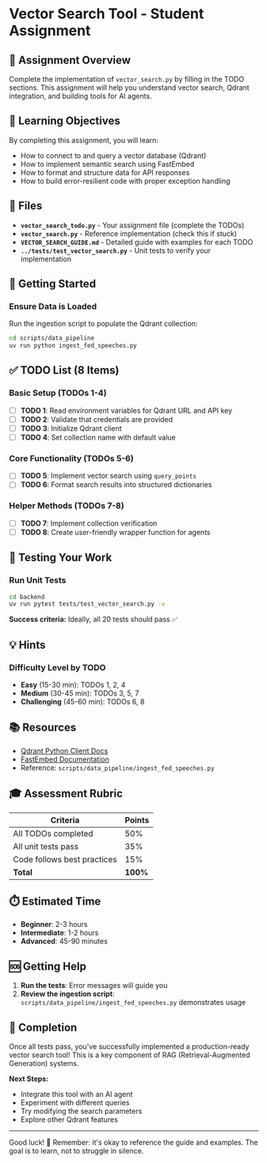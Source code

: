 # Vector Search Tool - Student Assignment

## 📝 Assignment Overview

Complete the implementation of `vector_search.py` by filling in the TODO sections. This assignment will help you understand vector search, Qdrant integration, and building tools for AI agents.

## 🎯 Learning Objectives

By completing this assignment, you will learn:
- How to connect to and query a vector database (Qdrant)
- How to implement semantic search using FastEmbed
- How to format and structure data for API responses
- How to build error-resilient code with proper exception handling

## 📂 Files

- **`vector_search_todo.py`** - Your assignment file (complete the TODOs)
- **`vector_search.py`** - Reference implementation (check this if stuck)
- **`VECTOR_SEARCH_GUIDE.md`** - Detailed guide with examples for each TODO
- **`../tests/test_vector_search.py`** - Unit tests to verify your implementation

## 🚀 Getting Started

### Ensure Data is Loaded
Run the ingestion script to populate the Qdrant collection:
```bash
cd scripts/data_pipeline
uv run python ingest_fed_speeches.py
```

## ✅ TODO List (8 Items)

### Basic Setup (TODOs 1-4)
- [ ] **TODO 1**: Read environment variables for Qdrant URL and API key
- [ ] **TODO 2**: Validate that credentials are provided
- [ ] **TODO 3**: Initialize Qdrant client
- [ ] **TODO 4**: Set collection name with default value

### Core Functionality (TODOs 5-6)
- [ ] **TODO 5**: Implement vector search using `query_points`
- [ ] **TODO 6**: Format search results into structured dictionaries

### Helper Methods (TODOs 7-8)
- [ ] **TODO 7**: Implement collection verification
- [ ] **TODO 8**: Create user-friendly wrapper function for agents

## 🧪 Testing Your Work

### Run Unit Tests
```bash
cd backend
uv run pytest tests/test_vector_search.py -v
```

**Success criteria:** Ideally, all 20 tests should pass ✅

## 💡 Hints

### Difficulty Level by TODO
- **Easy** (15-30 min): TODOs 1, 2, 4
- **Medium** (30-45 min): TODOs 3, 5, 7
- **Challenging** (45-60 min): TODOs 6, 8


## 📚 Resources

- [Qdrant Python Client Docs](https://qdrant.tech/documentation/quick-start/)
- [FastEmbed Documentation](https://qdrant.github.io/fastembed/)
- Reference: `scripts/data_pipeline/ingest_fed_speeches.py`

## 🎓 Assessment Rubric

| Criteria | Points |
|----------|--------|
| All TODOs completed | 50% |
| All unit tests pass | 35% |
| Code follows best practices | 15% |
| **Total** | **100%** |

## ⏱️ Estimated Time

- **Beginner**: 2-3 hours
- **Intermediate**: 1-2 hours
- **Advanced**: 45-90 minutes

## 🆘 Getting Help

1. **Run the tests**: Error messages will guide you
2. **Review the ingestion script**: `scripts/data_pipeline/ingest_fed_speeches.py` demonstrates usage

## 🎉 Completion

Once all tests pass, you've successfully implemented a production-ready vector search tool! This is a key component of RAG (Retrieval-Augmented Generation) systems.

**Next Steps:**
- Integrate this tool with an AI agent
- Experiment with different queries
- Try modifying the search parameters
- Explore other Qdrant features

---

Good luck! 🚀 Remember: it's okay to reference the guide and examples. The goal is to learn, not to struggle in silence.
